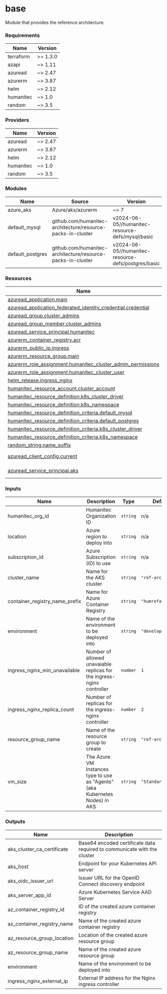 # base

Module that provides the reference architecture.

<!-- BEGIN_TF_DOCS -->
### Requirements

| Name | Version |
|------|---------|
| terraform | >= 1.3.0 |
| azapi | ~> 1.11 |
| azuread | ~> 2.47 |
| azurerm | ~> 3.87 |
| helm | ~> 2.12 |
| humanitec | ~> 1.0 |
| random | ~> 3.5 |

### Providers

| Name | Version |
|------|---------|
| azuread | ~> 2.47 |
| azurerm | ~> 3.87 |
| helm | ~> 2.12 |
| humanitec | ~> 1.0 |
| random | ~> 3.5 |

### Modules

| Name | Source | Version |
|------|--------|---------|
| azure\_aks | Azure/aks/azurerm | ~> 7 |
| default\_mysql | github.com/humanitec-architecture/resource-packs-in-cluster | v2024-06-05//humanitec-resource-defs/mysql/basic |
| default\_postgres | github.com/humanitec-architecture/resource-packs-in-cluster | v2024-06-05//humanitec-resource-defs/postgres/basic |

### Resources

| Name | Type |
|------|------|
| [azuread_application.main](https://registry.terraform.io/providers/hashicorp/azuread/latest/docs/resources/application) | resource |
| [azuread_application_federated_identity_credential.credential](https://registry.terraform.io/providers/hashicorp/azuread/latest/docs/resources/application_federated_identity_credential) | resource |
| [azuread_group.cluster_admins](https://registry.terraform.io/providers/hashicorp/azuread/latest/docs/resources/group) | resource |
| [azuread_group_member.cluster_admins](https://registry.terraform.io/providers/hashicorp/azuread/latest/docs/resources/group_member) | resource |
| [azuread_service_principal.humanitec](https://registry.terraform.io/providers/hashicorp/azuread/latest/docs/resources/service_principal) | resource |
| [azurerm_container_registry.acr](https://registry.terraform.io/providers/hashicorp/azurerm/latest/docs/resources/container_registry) | resource |
| [azurerm_public_ip.ingress](https://registry.terraform.io/providers/hashicorp/azurerm/latest/docs/resources/public_ip) | resource |
| [azurerm_resource_group.main](https://registry.terraform.io/providers/hashicorp/azurerm/latest/docs/resources/resource_group) | resource |
| [azurerm_role_assignment.humanitec_cluster_admin_permissions](https://registry.terraform.io/providers/hashicorp/azurerm/latest/docs/resources/role_assignment) | resource |
| [azurerm_role_assignment.humanitec_cluster_user](https://registry.terraform.io/providers/hashicorp/azurerm/latest/docs/resources/role_assignment) | resource |
| [helm_release.ingress_nginx](https://registry.terraform.io/providers/hashicorp/helm/latest/docs/resources/release) | resource |
| [humanitec_resource_account.cluster_account](https://registry.terraform.io/providers/humanitec/humanitec/latest/docs/resources/resource_account) | resource |
| [humanitec_resource_definition.k8s_cluster_driver](https://registry.terraform.io/providers/humanitec/humanitec/latest/docs/resources/resource_definition) | resource |
| [humanitec_resource_definition.k8s_namespace](https://registry.terraform.io/providers/humanitec/humanitec/latest/docs/resources/resource_definition) | resource |
| [humanitec_resource_definition_criteria.default_mysql](https://registry.terraform.io/providers/humanitec/humanitec/latest/docs/resources/resource_definition_criteria) | resource |
| [humanitec_resource_definition_criteria.default_postgres](https://registry.terraform.io/providers/humanitec/humanitec/latest/docs/resources/resource_definition_criteria) | resource |
| [humanitec_resource_definition_criteria.k8s_cluster_driver](https://registry.terraform.io/providers/humanitec/humanitec/latest/docs/resources/resource_definition_criteria) | resource |
| [humanitec_resource_definition_criteria.k8s_namespace](https://registry.terraform.io/providers/humanitec/humanitec/latest/docs/resources/resource_definition_criteria) | resource |
| [random_string.name_suffix](https://registry.terraform.io/providers/hashicorp/random/latest/docs/resources/string) | resource |
| [azuread_client_config.current](https://registry.terraform.io/providers/hashicorp/azuread/latest/docs/data-sources/client_config) | data source |
| [azuread_service_principal.aks](https://registry.terraform.io/providers/hashicorp/azuread/latest/docs/data-sources/service_principal) | data source |

### Inputs

| Name | Description | Type | Default | Required |
|------|-------------|------|---------|:--------:|
| humanitec\_org\_id | Humanitec Organization ID | `string` | n/a | yes |
| location | Azure region to deploy into | `string` | n/a | yes |
| subscription\_id | Azure Subscription (ID) to use | `string` | n/a | yes |
| cluster\_name | Name for the AKS cluster | `string` | `"ref-arch"` | no |
| container\_registry\_name\_prefix | Name for Azure Container Registry | `string` | `"humrefarch"` | no |
| environment | Name of the environment to be deployed into | `string` | `"development"` | no |
| ingress\_nginx\_min\_unavailable | Number of allowed unavaiable replicas for the ingress-nginx controller | `number` | `1` | no |
| ingress\_nginx\_replica\_count | Number of replicas for the ingress-nginx controller | `number` | `2` | no |
| resource\_group\_name | Name of the resource group to create | `string` | `"ref-arch"` | no |
| vm\_size | The Azure VM instances type to use as "Agents" (aka Kubernetes Nodes) in AKS | `string` | `"Standard_D2_v2"` | no |

### Outputs

| Name | Description |
|------|-------------|
| aks\_cluster\_ca\_certificate | Base64 encoded certificate data required to communicate with the cluster |
| aks\_host | Endpoint for your Kubernetes API server |
| aks\_oidc\_issuer\_url | Issuer URL for the OpenID Connect discovery endpoint |
| aks\_server\_app\_id | Azure Kubernetes Service AAD Server |
| az\_container\_registry\_id | ID of the created azure container registry |
| az\_container\_registry\_name | Name of the created azure container registry |
| az\_resource\_group\_location | Location of the created azure resource group |
| az\_resource\_group\_name | Name of the created azure resource group |
| environment | Name of the environment to be deployed into |
| ingress\_nginx\_external\_ip | External IP address for the Nginx ingress controller |
<!-- END_TF_DOCS -->
